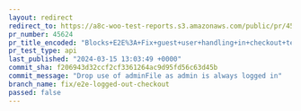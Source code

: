 ```yaml
---
layout: redirect
redirect_to: https://a8c-woo-test-reports.s3.amazonaws.com/public/pr/45624/api/index.html
pr_number: 45624
pr_title_encoded: "Blocks+E2E%3A+Fix+guest+user+handling+in+checkout+tests"
pr_test_type: api
last_published: "2024-03-15 13:03:49 +0000"
commit_sha: f206943d32ccf2cf3361264ac9d95fd56c63d45b
commit_message: "Drop use of adminFile as admin is always logged in"
branch_name: fix/e2e-logged-out-checkout
passed: false
---
```

